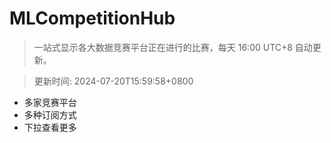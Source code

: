 # MLCompetitionHub

> 一站式显示各大数据竞赛平台正在进行的比赛，每天 16:00 UTC+8 自动更新。
  
> 更新时间: 2024-07-20T15:59:58+0800 

* 多家竞赛平台
* 多种订阅方式
* 下拉查看更多